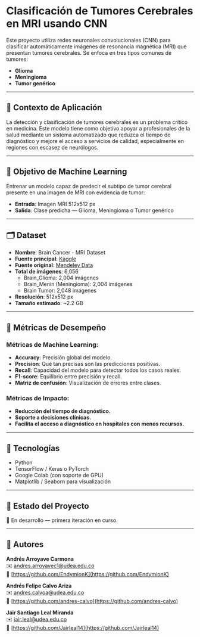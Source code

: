 # Clasificación de Tumores Cerebrales en MRI usando CNN

Este proyecto utiliza redes neuronales convolucionales (CNN) para clasificar automáticamente imágenes de resonancia magnética (MRI) que presentan tumores cerebrales. Se enfoca en tres tipos comunes de tumores:

- **Glioma**
- **Meningioma**
- **Tumor genérico**

---

## 🧠 Contexto de Aplicación

La detección y clasificación de tumores cerebrales es un problema crítico en medicina. Este modelo tiene como objetivo apoyar a profesionales de la salud mediante un sistema automatizado que reduzca el tiempo de diagnóstico y mejore el acceso a servicios de calidad, especialmente en regiones con escasez de neurólogos.

---

## 🎯 Objetivo de Machine Learning

Entrenar un modelo capaz de predecir el subtipo de tumor cerebral presente en una imagen de MRI con evidencia de tumor:

- **Entrada**: Imagen MRI 512x512 px
- **Salida**: Clase predicha — Glioma, Meningioma o Tumor genérico

---

## 🗂️ Dataset

- **Nombre**: Brain Cancer - MRI Dataset  
- **Fuente principal**: [Kaggle](https://www.kaggle.com/datasets/orvile/brain-cancer-mri-dataset)  
- **Fuente original**: [Mendeley Data](https://data.mendeley.com/datasets/mk56jw9rns/1)  
- **Total de imágenes**: 6,056  
  - Brain_Glioma: 2,004 imágenes  
  - Brain_Menin (Meningioma): 2,004 imágenes  
  - Brain Tumor: 2,048 imágenes  
- **Resolución**: 512x512 px  
- **Tamaño estimado**: ~2.2 GB

---

## 📏 Métricas de Desempeño

### Métricas de Machine Learning:
- **Accuracy**: Precisión global del modelo.
- **Precision**: Qué tan precisas son las predicciones positivas.
- **Recall**: Capacidad del modelo para detectar todos los casos reales.
- **F1-score**: Equilibrio entre precisión y recall.
- **Matriz de confusión**: Visualización de errores entre clases.

### Métricas de Impacto:
- **Reducción del tiempo de diagnóstico.**
- **Soporte a decisiones clínicas.**
- **Facilita el acceso a diagnóstico en hospitales con menos recursos.**

---

## 🚀 Tecnologías

- Python
- TensorFlow / Keras o PyTorch
- Google Colab (con soporte de GPU)
- Matplotlib / Seaborn para visualización

---

## 📌 Estado del Proyecto

📍 En desarrollo — primera iteración en curso.

---

## 👤 Autores

**Andrés Arroyave Carmona**  
✉️ andres.arroyavec1@udea.edu.co  
🔗 [https://github.com/EndymionK](https://github.com/EndymionK)

**Andrés Felipe Calvo Ariza**  
✉️ andres.calvoa@udea.edu.co  
🔗 [https://github.com/andres-calvo](https://github.com/andres-calvo)

**Jair Santiago Leal Miranda**  
✉️ jair.leal@udea.edu.co  
🔗 [https://github.com/Jairleal14](https://github.com/Jairleal14)